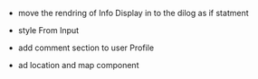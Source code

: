 

 * move the rendring of Info Display in to the dilog as if statment 
 
* style From Input 

* add comment section to user Profile 

*  ad location and map component
